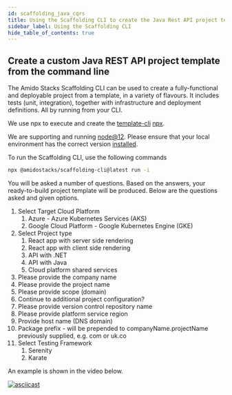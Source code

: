 ```yaml
---
id: scaffolding_java_cqrs
title: Using the Scaffolding CLI to create the Java Rest API project template
sidebar_label: Using the Scaffolding CLI
hide_table_of_contents: true
---
```


## Create a custom Java REST API project template from the command line

The Amido Stacks Scaffolding CLI can be used to create a fully-functional and deployable project from a template, in a variety of flavours.
It includes tests (unit, integration), together with infrastructure and deployment definitions. All by running from your CLI.

We use npx to execute and create the
[template-cli](https://www.npmjs.com/package/@amidostacks/scaffolding-cli)
[npx](https://www.npmjs.com/package/npx).

We are supporting and running [node@12](https://nodejs.org/en/about/releases/).
Please ensure that your local environment has the correct version [installed](https://nodejs.org/en/download/).

To run the Scaffolding CLI, use the following commands

```bash
npx @amidostacks/scaffolding-cli@latest run -i
```

You will be asked a number of questions. Based on the answers, your ready-to-build project template will be produced.
Below are the questions asked and given options.

1. Select Target Cloud Platform
     1. Azure - Azure Kubernetes Services (AKS)
     2. Google Cloud Platform - Google Kubernetes Engine (GKE)
2. Select Project type
     1. React app with server side rendering
     2. React app with client side rendering
     3. API with .NET
     4. API with Java
     5. Cloud platform shared services
3. Please provide the company name
4. Please provide the project name
5. Please provide scope (domain)
6. Continue to additional project configuration?
7. Please provide version control repository name
8. Please provide platform service region
9. Provide host name (DNS domain)
10. Package prefix - will be prepended to companyName.projectName previously supplied, e.g. com or uk.co
11. Select Testing Framework
    1. Serenity
    2. Karate

An example is shown in the video below.

[![asciicast](https://asciinema.org/a/358208.svg)](https://asciinema.org/a/358208)
